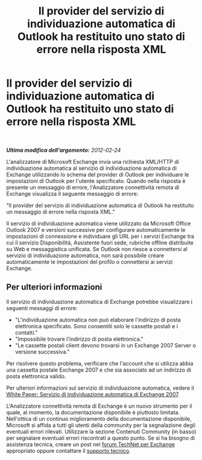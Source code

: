 ﻿---
title: Il provider del servizio di individuazione automatica di Outlook ha restituito uno stato di errore nella risposta XML
TOCTitle: Il provider del servizio di individuazione automatica di Outlook ha restituito uno stato di errore nella risposta XML
ms:assetid: c303f114-a284-4ba9-a324-a5764b241cd4
ms:mtpsurl: https://technet.microsoft.com/it-it/library/Dd439388(v=EXCHG.80)
ms:contentKeyID: 27341593
ms.date: 10/25/2013
mtps_version: v=EXCHG.80
_tocRel: dd439364(v=exchg.80)/toc.json
ms.translationtype: HT
---

# Il provider del servizio di individuazione automatica di Outlook ha restituito uno stato di errore nella risposta XML

 

_**Ultima modifica dell'argomento:** 2012-02-24_

L'analizzatore di Microsoft Exchange invia una richiesta XML/HTTP di individuazione automatica al servizio di individuazione automatica di Exchange utilizzando lo schema del provider di Outlook per individuare le impostazioni di Outlook per l'utente specificato. Quando nella risposta è presente un messaggio di errore, l'Analizzatore connettività remota di Exchange visualizza il seguente messaggio di errore:

"Il provider del servizio di individuazione automatica di Outlook ha restituito un messaggio di errore nella risposta XML."

Il servizio di individuazione automatica viene utilizzato da Microsoft Office Outlook 2007 e versioni successive per configurare automaticamente le impostazioni di connessione e individuare gli URL per i servizi Exchange tra cui il servizio Disponibilità, Assistente fuori sede, rubriche offline distribuite su Web e messaggistica unificata. Se Outlook non riesce a connettersi al servizio di individuazione automatica, non sarà possibile creare automaticamente le impostazioni del profilo o connettersi ai servizi Exchange.

## Per ulteriori informazioni

Il servizio di individuazione automatica di Exchange potrebbe visualizzare i seguenti messaggi di errore:

  - "L'individuazione automatica non può elaborare l'indirizzo di posta elettronica specificato. Sono consentiti solo le cassette postali e i contatti."  
  - "Impossibile trovare l'indirizzo di posta elettronica."  
  - "Le cassette postali client devono trovarsi in un Exchange 2007 Server o versione successiva."  

Per risolvere questo problema, verificare che l'account che si utilizza abbia una cassetta postale Exchange 2007 e che sia associato ad un indirizzo di posta elettronica valido.

Per ulteriori informazioni sul servizio di individuazione automatica, vedere il [White Paper: Servizio di individuazione automatica di Exchange 2007](http://go.microsoft.com/fwlink/?linkid=157773).

L'Analizzatore connettività remota di Exchange è un nuovo strumento per il quale, al momento, la documentazione disponibile è piuttosto limitata. Nell'ottica di un continuo miglioramento della documentazione disponibile, Microsoft si affida a tutti gli utenti della community per la segnalazione degli eventuali errori rilevati. Utilizzare la sezione Contenuti Community (in basso) per segnalare eventuali errori riscontrati a questo punto. Se si ha bisogno di assistenza tecnica, creare un post nel [forum TechNet per Exchange](http://go.microsoft.com/fwlink/?linkid=73420) appropriato oppure contattare il [supporto tecnico](http://go.microsoft.com/fwlink/?linkid=8158).

